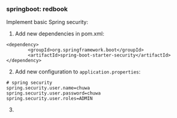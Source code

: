 ### springboot: redbook
Implement basic Spring security:

1. Add new dependencies in pom.xml:
```
<dependency>
        <groupId>org.springframework.boot</groupId>
        <artifactId>spring-boot-starter-security</artifactId>
</dependency>
```

2. Add new configuration to `application.properties`:
```
# spring security
spring.security.user.name=chuwa
spring.security.user.password=chuwa
spring.security.user.roles=ADMIN
```

3. 
